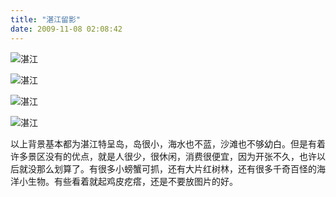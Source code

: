 ```yaml
---
title: "湛江留影"
date: 2009-11-08 02:08:42
---
```


![湛江](../../../images/2009/11/e6b99be6b19f1.jpg "湛江") 

![湛江](../../../images/2009/11/e6b99be6b19f2.jpg "湛江") 

![湛江](../../../images/2009/11/e6b99be6b19f3.jpg "湛江") 

![湛江](../../../images/2009/11/e6b99be6b19f4.jpg "湛江") 

以上背景基本都为湛江特呈岛，岛很小，海水也不蓝，沙滩也不够幼白。但是有着许多景区没有的优点，就是人很少，很休闲，消费很便宜，因为开张不久，也许以后就没那么划算了。有很多小螃蟹可抓，还有大片红树林，还有很多千奇百怪的海洋小生物。有些看着就起鸡皮疙瘩，还是不要放图片的好。